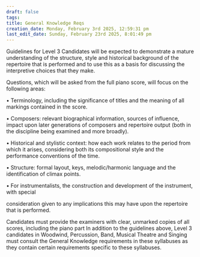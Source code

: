 ```yaml
---
draft: false
tags:
title: General Knowledge Reqs
creation_date: Monday, February 3rd 2025, 12:59:31 pm
last_edit_date: Sunday, February 23rd 2025, 8:01:49 pm
---
```


Guidelines for Level 3 Candidates will be expected to demonstrate a mature understanding of the structure, style and historical background of the repertoire that is performed and to use this as a basis for discussing the interpretive choices that they make.

Questions, which will be asked from the full piano score, will focus on the following areas:

• Terminology, including the significance of titles and the meaning of all markings contained in the score.

• Composers: relevant biographical information, sources of influence, impact upon later generations of composers and repertoire output (both in the discipline being examined and more broadly).

• Historical and stylistic context: how each work relates to the period from which it arises, considering both its compositional style and the performance conventions of the time.

• Structure: formal layout, keys, melodic/harmonic language and the identification of climax points.

• For instrumentalists, the construction and development of the instrument, with special

consideration given to any implications this may have upon the repertoire that is performed.

Candidates must provide the examiners with clear, unmarked copies of all scores, including the piano part In addition to the guidelines above, Level 3 candidates in Woodwind, Percussion, Band, Musical Theatre and Singing must consult the General Knowledge requirements in these syllabuses as they contain certain requirements specific to these syllabuses.
